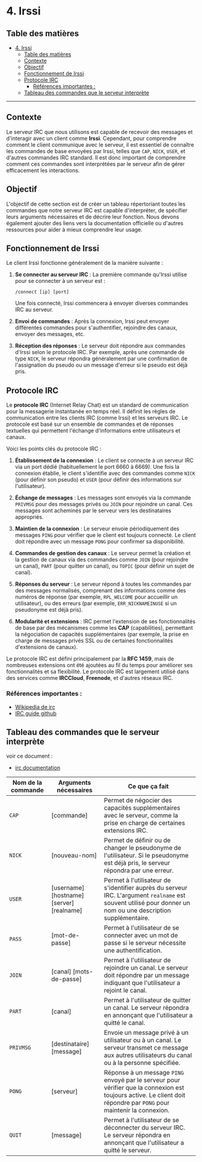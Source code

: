 # 4. Irssi

## Table des matières

- [4. Irssi](#4-irssi)
	- [Table des matières](#table-des-matières)
	- [Contexte](#contexte)
	- [Objectif](#objectif)
	- [Fonctionnement de Irssi](#fonctionnement-de-irssi)
	- [Protocole IRC](#protocole-irc)
		- [Références importantes :](#références-importantes-)
	- [Tableau des commandes que le serveur interprète](#tableau-des-commandes-que-le-serveur-interprète)

---

## Contexte

Le serveur IRC que nous utilisons est capable de recevoir des messages et d'interagir avec un client comme **Irssi**. Cependant, pour comprendre comment le client communique avec le serveur, il est essentiel de connaître les commandes de base envoyées par Irssi, telles que `CAP`, `NICK`, `USER`, et d'autres commandes IRC standard. Il est donc important de comprendre comment ces commandes sont interprétées par le serveur afin de gérer efficacement les interactions.

## Objectif

L'objectif de cette section est de créer un tableau répertoriant toutes les commandes que notre serveur IRC est capable d'interpréter, de spécifier leurs arguments nécessaires et de décrire leur fonction. Nous devons également ajouter des liens vers la documentation officielle ou d'autres ressources pour aider à mieux comprendre leur usage.

## Fonctionnement de Irssi

Le client Irssi fonctionne généralement de la manière suivante : 

1. **Se connecter au serveur IRC** : La première commande qu'Irssi utilise pour se connecter à un serveur est :
   ```
   /connect [ip] [port]
   ```
   Une fois connecté, Irssi commencera à envoyer diverses commandes IRC au serveur.

2. **Envoi de commandes** : Après la connexion, Irssi peut envoyer différentes commandes pour s'authentifier, rejoindre des canaux, envoyer des messages, etc.

3. **Réception des réponses** : Le serveur doit répondre aux commandes d'Irssi selon le protocole IRC. Par exemple, après une commande de type `NICK`, le serveur répondra généralement par une confirmation de l'assignation du pseudo ou un message d'erreur si le pseudo est déjà pris.

## Protocole IRC

Le **protocole IRC** (Internet Relay Chat) est un standard de communication pour la messagerie instantanée en temps réel. Il définit les règles de communication entre les clients IRC (comme Irssi) et les serveurs IRC. Le protocole est basé sur un ensemble de commandes et de réponses textuelles qui permettent l'échange d'informations entre utilisateurs et canaux.

Voici les points clés du protocole IRC :

1. **Établissement de la connexion** : Le client se connecte à un serveur IRC via un port dédié (habituellement le port 6660 à 6669). Une fois la connexion établie, le client s'identifie avec des commandes comme `NICK` (pour définir son pseudo) et `USER` (pour définir des informations sur l'utilisateur).

2. **Échange de messages** : Les messages sont envoyés via la commande `PRIVMSG` pour des messages privés ou `JOIN` pour rejoindre un canal. Ces messages sont acheminés par le serveur vers les destinataires appropriés.

3. **Maintien de la connexion** : Le serveur envoie périodiquement des messages `PING` pour vérifier que le client est toujours connecté. Le client doit répondre avec un message `PONG` pour confirmer sa disponibilité.

4. **Commandes de gestion des canaux** : Le serveur permet la création et la gestion de canaux via des commandes comme `JOIN` (pour rejoindre un canal), `PART` (pour quitter un canal), ou `TOPIC` (pour définir un sujet de canal).

5. **Réponses du serveur** : Le serveur répond à toutes les commandes par des messages normalisés, comprenant des informations comme des numéros de réponse (par exemple, `RPL_WELCOME` pour accueillir un utilisateur), ou des erreurs (par exemple, `ERR_NICKNAMEINUSE` si un pseudonyme est déjà pris).

6. **Modularité et extensions** : IRC permet l'extension de ses fonctionnalités de base par des mécanismes comme les **CAP** (capabilities), permettant la négociation de capacités supplémentaires (par exemple, la prise en charge de messages privés SSL ou de certaines fonctionnalités d'extensions de canaux).

Le protocole IRC est défini principalement par la **RFC 1459**, mais de nombreuses extensions ont été ajoutées au fil du temps pour améliorer ses fonctionnalités et sa flexibilité. Le protocole IRC est largement utilisé dans des services comme **IRCCloud**, **Freenode**, et d'autres réseaux IRC.

### Références importantes :
- [Wikipedia de irc](https://fr.wikipedia.org/wiki/Internet_Relay_Chat#Aspects_techniques)
- [IRC guide github](https://gist.github.com/ComputerTech312/bdb688b8af73df38b09be647f692285c)

## Tableau des commandes que le serveur interprète

voir ce document :
- [irc documentation](https://datatracker.ietf.org/doc/html/rfc1459#section-4)

| Nom de la commande | Arguments nécessaires | Ce que ça fait |
|--------------------|----------------------|----------------|
| `CAP`              | [commande]           | Permet de négocier des capacités supplémentaires avec le serveur, comme la prise en charge de certaines extensions IRC. |
| `NICK`             | [nouveau-nom]        | Permet de définir ou de changer le pseudonyme de l'utilisateur. Si le pseudonyme est déjà pris, le serveur répondra par une erreur. |
| `USER`             | [username] [hostname] [server] [realname] | Permet à l'utilisateur de s'identifier auprès du serveur IRC. L'argument `realname` est souvent utilisé pour donner un nom ou une description supplémentaire. |
| `PASS`             | [mot-de-passe]       | Permet à l'utilisateur de se connecter avec un mot de passe si le serveur nécessite une authentification. |
| `JOIN`             | [canal] [mots-de-passe] | Permet à l'utilisateur de rejoindre un canal. Le serveur doit répondre par un message indiquant que l'utilisateur a rejoint le canal. |
| `PART`             | [canal]              | Permet à l'utilisateur de quitter un canal. Le serveur répondra en annonçant que l'utilisateur a quitté le canal. |
| `PRIVMSG`          | [destinataire] [message] | Envoie un message privé à un utilisateur ou à un canal. Le serveur transmet ce message aux autres utilisateurs du canal ou à la personne spécifiée. |
| `PONG`             | [serveur]            | Réponse à un message `PING` envoyé par le serveur pour vérifier que la connexion est toujours active. Le client doit répondre par `PONG` pour maintenir la connexion. |
| `QUIT`             | [message]            | Permet à l'utilisateur de se déconnecter du serveur IRC. Le serveur répondra en annonçant que l'utilisateur a quitté le serveur. |


